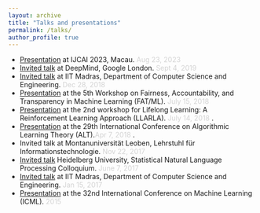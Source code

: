 ```yaml
---
layout: archive
title: "Talks and presentations"
permalink: /talks/
author_profile: true
---
```

* [Presentation](/files/MetaExplore_presentation.pdf) at IJCAI 2023, Macau. <span style="color:lightgray"> Aug 23, 2023 </span>
* [Invited talk](/files/DeepMind_Sept_2019_talk.pdf) at DeepMind, Google London. <span style="color:lightgray"> Sept 4, 2019 </span>
* [Invited talk](/files/IIT_Madras_talk_2018.pdf) at IIT Madras, Department of Computer Science and Engineering. <span style="color:lightgray"> Dec 28, 2018 </span>
* [Presentation](/files/FATML_2018_talk.pdf) at the 5th Workshop on Fairness, Accountability, and Transparency in Machine Learning (FAT/ML). <span style="color:lightgray"> July 15, 2018 </span>
* [Presentation](/files/LLARLA_2018_talk.pdf) at the 2nd workshop for Lifelong Learning: A Reinforcement Learning Approach (LLARLA). <span style="color:lightgray">July 14, 2018 </span>.
* [Presentation](/files/alt-2018-talk.pdf) at the 29th International Conference on Algorithmic Learning Theory (ALT).<span style="color:lightgray">Apr 7, 2018 </span>.
* Invited talk at Montanuniversität Leoben, Lehrstuhl für Informationstechnologie. <span style="color:lightgray"> Nov 22, 2017 </span>
* [Invited talk](/files/Heidelberg_presentation.pdf) Heidelberg University, Statistical Natural Language Processing Colloquium. <span style="color:lightgray"> June 7, 2017 </span>
*  [Invited talk](/files/IIT_Madras_talk_2017.pdf) at IIT Madras, Department of Computer Science and Engineering. <span style="color:lightgray"> Jan 15, 2017 </span>
*  [Presentation](https://proceedings.mlr.press/v37/gajane15) at the 32nd International Conference on Machine Learning (ICML). <span style="color:lightgray"> 2015 </span>
